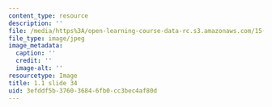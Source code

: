 ```yaml
---
content_type: resource
description: ''
file: /media/https%3A/open-learning-course-data-rc.s3.amazonaws.com/15-s21-nuts-and-bolts-of-business-plans-january-iap-2014/3efddf5b376036846fb0cc3bec4af80d_Slide34.JPG
file_type: image/jpeg
image_metadata:
  caption: ''
  credit: ''
  image-alt: ''
resourcetype: Image
title: 1.1 slide 34
uid: 3efddf5b-3760-3684-6fb0-cc3bec4af80d
---
```

